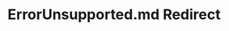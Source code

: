 ---
title: ErrorUnsupported.md Redirect
redirect_to: /Pages/StereoKit/AssetState/ErrorUnsupported.html
---
